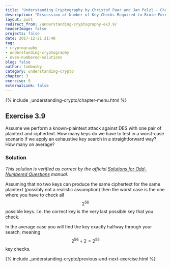 ```yaml
---
title: "Understanding Cryptography by Christof Paar and Jan Pelzl - Chapter 3 Solutions - Ex3.9"
description: "Discussion of Number of Key Checks Required to Brute-Force a DES Key from a Chosen Plaintext"
layout: post
redirect_from: /understanding-cryptography-ex3.9/
headerImage: false
projects: false
date: 2017-12-21 21:48
tag:
- cryptography
- understanding-cryptography
- even-numbered-solutions
blog: false
author: tombusby
category: understanding-crypto
chapter: 3
exercise: 9
externalLink: false
---
```


{% include _understanding-crypto/chapter-menu.html %}

## Exercise 3.9

Assume we perform a known-plaintext attack against DES with one pair of plaintext and ciphertext. How many keys do we have to test in a worst-case scenario if we apply an exhaustive key search in a straightforward way? How many on average?

### Solution

*This solution is verified as correct by the official [Solutions for Odd-Numbered Questions](http://wiki.crypto.rub.de/Buch/en/download/Understanding_Cryptography_Odd_Solutions.pdf) manual.*

Assuming that no two keys can produce the same ciphertext for the same plaintext (possibly not a realistic assumption) then the worst case is the one where you have to check all $$2^{56}$$ possible keys. I.e. the correct key is the very last possible key that you check.

In the average case you will find the key exactly halfway through your search, meaning $$2^{56} \div 2 = 2^{55}$$ key checks.

{% include _understanding-crypto/previous-and-next-exercise.html %}
